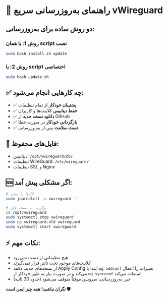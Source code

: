 # 🔄 راهنمای به‌روزرسانی سریع vWireguard

## دو روش ساده برای به‌روزرسانی:

### روش 1: با همان script نصب
```bash
sudo bash install.sh update
```

### روش 2: با script اختصاصی
```bash
sudo bash update.sh
```

## ✅ چه کارهایی انجام می‌شود:

- ✅ **پشتیبان خودکار** از تمام تنظیمات
- ✅ **حفظ دیتابیس** کلاینت‌ها و کاربران
- ✅ **دانلود نسخه جدید** از GitHub
- ✅ **بازگردانی خودکار** در صورت خطا
- ✅ **تست سلامت** پس از به‌روزرسانی

## 📁 فایل‌های محفوظ:
- دیتابیس: `/opt/vwireguard/db/`
- تنظیمات WireGuard: `/etc/wireguard/`
- تنظیمات SSL و Nginx

## 🆘 اگر مشکلی پیش آمد:
```bash
# لاگ‌ها را ببینید
sudo journalctl -u vwireguard -f

# برگردید به نسخه قبل
cd /opt/vwireguard
sudo systemctl stop vwireguard
sudo cp vwireguard.old vwireguard
sudo systemctl start vwireguard
```

## ⚡ نکات مهم:
- هیچ تنظیماتی از دست نمی‌رود
- کلاینت‌های موجود تحت تأثیر قرار نمی‌گیرند
- از نسخه‌های جدید، دکمه Apply Config ابتدا با `wg addconf` تغییرات را اعمال می‌کند و در صورت نیاز به طور خودکار از `wg syncconf` استفاده می‌کند
- حین به‌روزرسانی، سرویس موقتاً متوقف می‌شود (حدود 30 ثانیه)

**نگران نباشید! همه چیز ایمن است 🛡️** 
 
